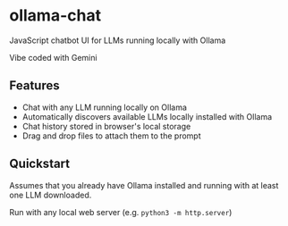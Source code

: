 # ollama-chat
JavaScript chatbot UI for LLMs running locally with Ollama

Vibe coded with Gemini

## Features
  - Chat with any LLM running locally on Ollama
  - Automatically discovers available LLMs locally installed with Ollama
  - Chat history stored in browser's local storage
  - Drag and drop files to attach them to the prompt

## Quickstart
Assumes that you already have Ollama installed and running with at least one LLM downloaded.

Run with any local web server (e.g. `python3 -m http.server`)

